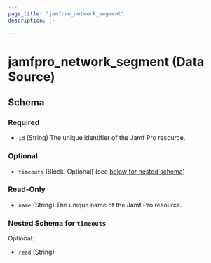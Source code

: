 ```yaml
---
page_title: "jamfpro_network_segment"
description: |-
  
---
```


# jamfpro_network_segment (Data Source)


<!-- schema generated by tfplugindocs -->
## Schema

### Required

- `id` (String) The unique identifier of the Jamf Pro resource.

### Optional

- `timeouts` (Block, Optional) (see [below for nested schema](#nestedblock--timeouts))

### Read-Only

- `name` (String) The unique name of the Jamf Pro resource.

<a id="nestedblock--timeouts"></a>
### Nested Schema for `timeouts`

Optional:

- `read` (String)